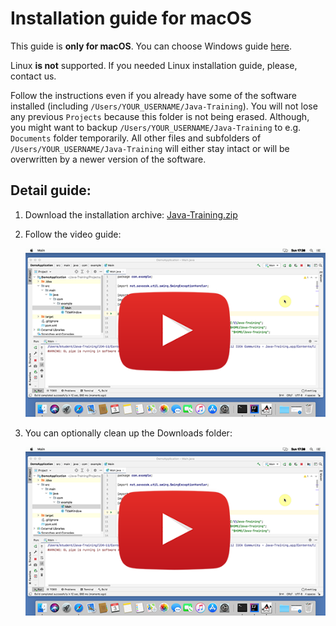 Installation guide for macOS
============================

This guide is **only for macOS**.
You can choose Windows guide [here](../).

Linux **is not** supported. If you needed Linux installation guide, please, contact us.

Follow the instructions even if you already have some of the software installed
(including `/Users/YOUR_USERNAME/Java-Training`). You will not lose any previous `Projects` because this folder is not being erased.
Although, you might want to backup `/Users/YOUR_USERNAME/Java-Training` to e.g. `Documents` folder temporarily.
All other files and subfolders of `/Users/YOUR_USERNAME/Java-Training` will either stay intact or will be overwritten by a newer version of the software.



<a id="detailni">Detail guide:</a>
-------------------------------------

1. Download the installation archive:
   [Java-Training.zip](https://github.com/czechitas/java-install/releases/download/2020-jaro/ultimate/mac/Java-Training.zip)


2. Follow the video guide:

    <a href="https://www.youtube.com/watch?v=1mUngV4I9y4">
        <img src="img/video-screenshot.png"/>
    </a>


3. You can optionally clean up the Downloads folder:

    <a href="https://www.youtube.com/watch?v=EeSZ0mV76ys">
        <img src="img/video-screenshot.png"/>
    </a>

